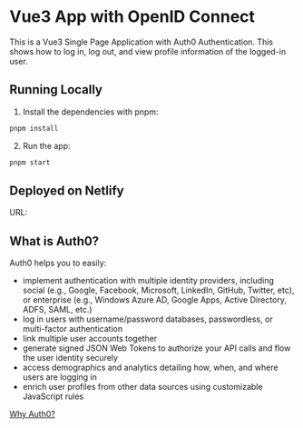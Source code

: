 # Vue3 App with OpenID Connect

This is a Vue3 Single Page Application with Auth0 Authentication. This shows how to log in, log out, and view profile information of the logged-in user.

## Running Locally

1. Install the dependencies with pnpm:

```bash
pnpm install
```

2. Run the app:

```bash
pnpm start
```

## Deployed on Netlify

URL:

## What is Auth0?

Auth0 helps you to easily:

- implement authentication with multiple identity providers, including social (e.g., Google, Facebook, Microsoft, LinkedIn, GitHub, Twitter, etc), or enterprise (e.g., Windows Azure AD, Google Apps, Active Directory, ADFS, SAML, etc.)
- log in users with username/password databases, passwordless, or multi-factor authentication
- link multiple user accounts together
- generate signed JSON Web Tokens to authorize your API calls and flow the user identity securely
- access demographics and analytics detailing how, when, and where users are logging in
- enrich user profiles from other data sources using customizable JavaScript rules

[Why Auth0?](https://auth0.com/why-auth0)
